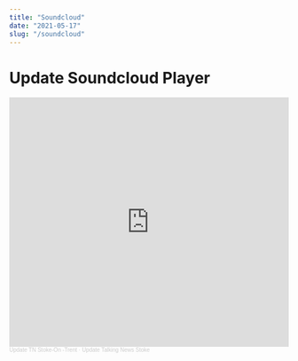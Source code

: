 ```yaml
---
title: "Soundcloud"
date: "2021-05-17"
slug: "/soundcloud"
---
```


# Update Soundcloud Player

<iframe width="100%" height="450" scrolling="no" frameborder="no" allow="autoplay" src="https://w.soundcloud.com/player/?url=https%3A//api.soundcloud.com/playlists/1248026566&color=%23ff5500&auto_play=false&hide_related=false&show_comments=true&show_user=true&show_reposts=false&show_teaser=false"></iframe><div style="font-size: 10px; color: #cccccc;line-break: anywhere;word-break: normal;overflow: hidden;white-space: nowrap;text-overflow: ellipsis; font-family: Interstate,Lucida Grande,Lucida Sans Unicode,Lucida Sans,Garuda,Verdana,Tahoma,sans-serif;font-weight: 100;"><a href="https://soundcloud.com/user-499374907" title="Update TN Stoke-On -Trent" target="_blank" style="color: #cccccc; text-decoration: none;">Update TN Stoke-On -Trent</a> · <a href="https://soundcloud.com/user-499374907/sets/update-talking-news-stoke" title="Update Talking News Stoke" target="_blank" style="color: #cccccc; text-decoration: none;">Update Talking News Stoke</a></div>
